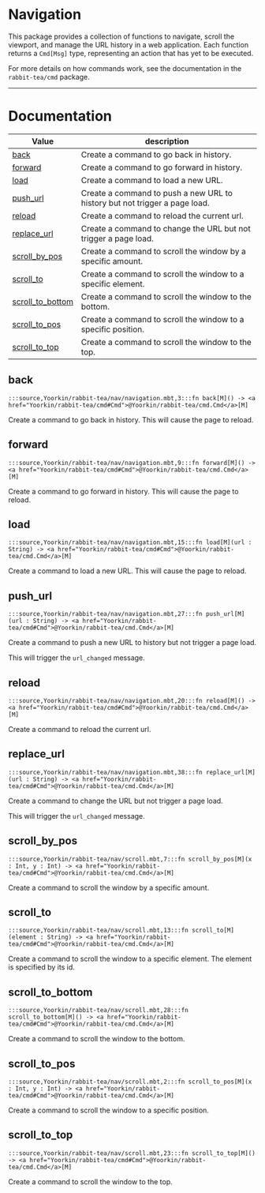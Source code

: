 # Navigation

This package provides a collection of functions to navigate, scroll the viewport, 
and manage the URL history in a web application. Each function returns a `Cmd[Msg]` 
type, representing an action that has yet to be executed.

For more details on how commands work, see the documentation in the 
`rabbit-tea/cmd` package.




---
# Documentation
|Value|description|
|---|---|
|[back](#back)| Create a command to go back in history. |
|[forward](#forward)| Create a command to go forward in history. |
|[load](#load)| Create a command to load a new URL. |
|[push\_url](#push_url)| Create a command to push a new URL to history but not trigger a page load.|
|[reload](#reload)| Create a command to reload the current url.|
|[replace\_url](#replace_url)| Create a command to change the URL but not trigger a page load.|
|[scroll\_by\_pos](#scroll_by_pos)| Create a command to scroll the window by a specific amount.|
|[scroll\_to](#scroll_to)| Create a command to scroll the window to a specific element.|
|[scroll\_to\_bottom](#scroll_to_bottom)| Create a command to scroll the window to the bottom.|
|[scroll\_to\_pos](#scroll_to_pos)| Create a command to scroll the window to a specific position.|
|[scroll\_to\_top](#scroll_to_top)| Create a command to scroll the window to the top.|

## back

```moonbit
:::source,Yoorkin/rabbit-tea/nav/navigation.mbt,3:::fn back[M]() -> <a href="Yoorkin/rabbit-tea/cmd#Cmd">@Yoorkin/rabbit-tea/cmd.Cmd</a>[M]
```
 Create a command to go back in history.
This will cause the page to reload.

## forward

```moonbit
:::source,Yoorkin/rabbit-tea/nav/navigation.mbt,9:::fn forward[M]() -> <a href="Yoorkin/rabbit-tea/cmd#Cmd">@Yoorkin/rabbit-tea/cmd.Cmd</a>[M]
```
 Create a command to go forward in history.
This will cause the page to reload.

## load

```moonbit
:::source,Yoorkin/rabbit-tea/nav/navigation.mbt,15:::fn load[M](url : String) -> <a href="Yoorkin/rabbit-tea/cmd#Cmd">@Yoorkin/rabbit-tea/cmd.Cmd</a>[M]
```
 Create a command to load a new URL.
This will cause the page to reload.

## push\_url

```moonbit
:::source,Yoorkin/rabbit-tea/nav/navigation.mbt,27:::fn push_url[M](url : String) -> <a href="Yoorkin/rabbit-tea/cmd#Cmd">@Yoorkin/rabbit-tea/cmd.Cmd</a>[M]
```
 Create a command to push a new URL to history but not trigger a page load.
 
 This will trigger the `url_changed` message.

## reload

```moonbit
:::source,Yoorkin/rabbit-tea/nav/navigation.mbt,20:::fn reload[M]() -> <a href="Yoorkin/rabbit-tea/cmd#Cmd">@Yoorkin/rabbit-tea/cmd.Cmd</a>[M]
```
 Create a command to reload the current url.

## replace\_url

```moonbit
:::source,Yoorkin/rabbit-tea/nav/navigation.mbt,38:::fn replace_url[M](url : String) -> <a href="Yoorkin/rabbit-tea/cmd#Cmd">@Yoorkin/rabbit-tea/cmd.Cmd</a>[M]
```
 Create a command to change the URL but not trigger a page load.
 
 This will trigger the `url_changed` message.

## scroll\_by\_pos

```moonbit
:::source,Yoorkin/rabbit-tea/nav/scroll.mbt,7:::fn scroll_by_pos[M](x : Int, y : Int) -> <a href="Yoorkin/rabbit-tea/cmd#Cmd">@Yoorkin/rabbit-tea/cmd.Cmd</a>[M]
```
 Create a command to scroll the window by a specific amount.

## scroll\_to

```moonbit
:::source,Yoorkin/rabbit-tea/nav/scroll.mbt,13:::fn scroll_to[M](element : String) -> <a href="Yoorkin/rabbit-tea/cmd#Cmd">@Yoorkin/rabbit-tea/cmd.Cmd</a>[M]
```
 Create a command to scroll the window to a specific element.
The element is specified by its id.

## scroll\_to\_bottom

```moonbit
:::source,Yoorkin/rabbit-tea/nav/scroll.mbt,28:::fn scroll_to_bottom[M]() -> <a href="Yoorkin/rabbit-tea/cmd#Cmd">@Yoorkin/rabbit-tea/cmd.Cmd</a>[M]
```
 Create a command to scroll the window to the bottom.

## scroll\_to\_pos

```moonbit
:::source,Yoorkin/rabbit-tea/nav/scroll.mbt,2:::fn scroll_to_pos[M](x : Int, y : Int) -> <a href="Yoorkin/rabbit-tea/cmd#Cmd">@Yoorkin/rabbit-tea/cmd.Cmd</a>[M]
```
 Create a command to scroll the window to a specific position.

## scroll\_to\_top

```moonbit
:::source,Yoorkin/rabbit-tea/nav/scroll.mbt,23:::fn scroll_to_top[M]() -> <a href="Yoorkin/rabbit-tea/cmd#Cmd">@Yoorkin/rabbit-tea/cmd.Cmd</a>[M]
```
 Create a command to scroll the window to the top.
